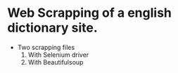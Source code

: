 # Web Scrapping of a english dictionary site.
   * Two scrapping files
      1. With Selenium driver
      2. With Beautifulsoup
